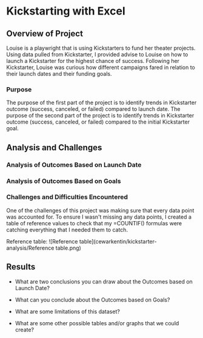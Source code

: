 # Kickstarting with Excel

## Overview of Project

Louise is a playwright that is using Kickstarters to fund her theater projects. Using data pulled from Kickstarter, I provided advise to Louise on how to launch a Kickstarter for the highest chance of success. Following her Kickstarter, Louise was curious how different campaigns fared in relation to their launch dates and their funding goals.

### Purpose

The purpose of the first part of the project is to identify trends in Kickstarter outcome (success, canceled, or failed) compared to launch date. The purpose of the second part of the project is to identify trends in Kickstarter outcome (success, canceled, or failed) compared to the initial Kickstarter goal.

## Analysis and Challenges

### Analysis of Outcomes Based on Launch Date

### Analysis of Outcomes Based on Goals

### Challenges and Difficulties Encountered

One of the challenges of this project was making sure that every data point was accounted for. To ensure I wasn't missing any data points, I created a table of reference values to check that my =COUNTIF() formulas were catching everything that I needed them to catch. 

Reference table:
![Reference table](cewarkentin/kickstarter-analysis/Reference table.png)

## Results

- What are two conclusions you can draw about the Outcomes based on Launch Date?

- What can you conclude about the Outcomes based on Goals?

- What are some limitations of this dataset?

- What are some other possible tables and/or graphs that we could create?
